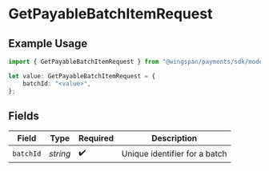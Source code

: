# GetPayableBatchItemRequest

## Example Usage

```typescript
import { GetPayableBatchItemRequest } from "@wingspan/payments/sdk/models/operations";

let value: GetPayableBatchItemRequest = {
    batchId: "<value>",
};
```

## Fields

| Field                         | Type                          | Required                      | Description                   |
| ----------------------------- | ----------------------------- | ----------------------------- | ----------------------------- |
| `batchId`                     | *string*                      | :heavy_check_mark:            | Unique identifier for a batch |